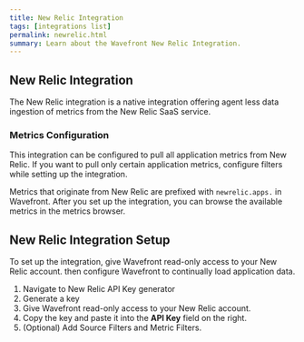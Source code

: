 ```yaml
---
title: New Relic Integration
tags: [integrations list]
permalink: newrelic.html
summary: Learn about the Wavefront New Relic Integration.
---
```

## New Relic Integration

The New Relic integration is a native integration offering agent less data ingestion of metrics from the New Relic SaaS service.

### Metrics Configuration
This integration can be configured to pull all application metrics from New Relic. If you want to pull only certain application metrics, configure filters while setting up the integration.

Metrics that originate from New Relic are prefixed with `newrelic.apps.` in Wavefront. After you set up the integration, you can browse the available metrics in the metrics browser.

## New Relic Integration Setup

To set up the integration, give Wavefront read-only access to your New Relic account.
then configure Wavefront to continually load application data.
1. Navigate to New Relic API Key generator
2. Generate a key
3. Give Wavefront read-only access to your New Relic account.
4. Copy the key and paste it into the **API Key** field on the right.
3. (Optional) Add Source Filters and Metric Filters. 
